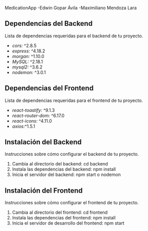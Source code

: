MedicationApp
-Edwin Gopar Ávila 
-Maximiliano Mendoza Lara 
## Dependencias del Backend

Lista de dependencias requeridas para el backend de tu proyecto.

- *cors:* ^2.8.5
- *express:* ^4.18.2
- *morgan:* ^1.10.0
- *MySQL:* ^2.18.1
- *mysql2:* ^3.6.2
- *nodemon:* ^3.0.1

## Dependencias del Frontend

Lista de dependencias requeridas para el frontend de tu proyecto.

- *react-toastify:* ^9.1.3
- *react-router-dom:* ^6.17.0
- *react-icons:* ^4.11.0
- *axios:*^1.5.1

## Instalación del Backend

Instrucciones sobre cómo configurar el backend de tu proyecto.

1. Cambia al directorio del backend: cd backend
2. Instala las dependencias del backend: npm install
3. Inicia el servidor del backend: npm start o nodemon

## Instalación del Frontend

Instrucciones sobre cómo configurar el frontend de tu proyecto.

1. Cambia al directorio del frontend: cd frontend
2. Instala las dependencias del frontend: npm install
3. Inicia el servidor de desarrollo del frontend: npm start

